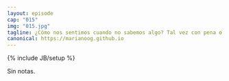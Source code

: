 ```yaml
---
layout: episode
cap: "015"
img: "015.jpg"
tagline: ¿Cómo nos sentimos cuando no sabemos algo? Tal vez con pena o con temor de ser descubiertos en nuestra ignorancia, pero también con ansias de querer saber más. En este episodio hablamos de la ignorancia como motivo de aprendizaje.
canonical: https://marianoog.github.io
---
```

{% include JB/setup %}

Sin notas.